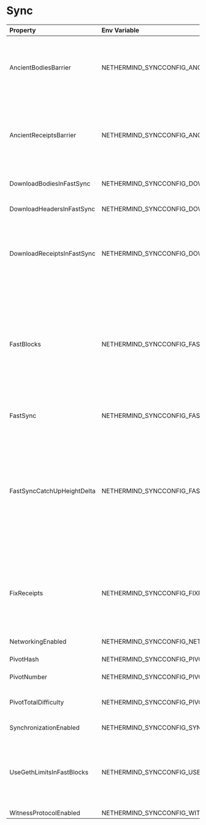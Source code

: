 # Sync



| Property | Env Variable | Description | Default |
| :--- | :--- | :--- | :--- |
| AncientBodiesBarrier | NETHERMIND_SYNCCONFIG_ANCIENTBODIESBARRIER | [EXPERIMENTAL] Defines the earliest body downloaded in fast sync when DownloadBodiesInFastSync is enabled. Actual values used will be Math.Max(1, Math.Min(PivotNumber, AncientBodiesBarrier)) | 0 |
| AncientReceiptsBarrier | NETHERMIND_SYNCCONFIG_ANCIENTRECEIPTSBARRIER | [EXPERIMENTAL] Defines the earliest receipts downloaded in fast sync when DownloadReceiptsInFastSync is enabled. Actual value used will be Math.Max(1, Math.Min(PivotNumber, Math.Max(AncientBodiesBarrier, AncientReceiptsBarrier))) | 0 |
| DownloadBodiesInFastSync | NETHERMIND_SYNCCONFIG_DOWNLOADBODIESINFASTSYNC | If set to 'true' then the block bodies will be downloaded in the Fast Sync mode. | true |
| DownloadHeadersInFastSync | NETHERMIND_SYNCCONFIG_DOWNLOADHEADERSINFASTSYNC | If set to 'false' then fast sync will only download recent blocks. | true |
| DownloadReceiptsInFastSync | NETHERMIND_SYNCCONFIG_DOWNLOADRECEIPTSINFASTSYNC | If set to 'true' then the receipts will be downloaded in the Fast Sync mode. This will slow down the process by a few hours but will allow you to interact with dApps that execute extensive historical logs searches (like Maker CDPs). | true |
| FastBlocks | NETHERMIND_SYNCCONFIG_FASTBLOCKS | If set to 'true' then in the Fast Sync mode blocks will be first downloaded from the provided PivotNumber downwards. This allows for parallelization of requests with many sync peers and with no need to worry about syncing a valid branch (syncing downwards to 0). You need to enter the pivot block number, hash and total difficulty from a trusted source (you can use etherscan and confirm with other sources if you wan to change it). | false |
| FastSync | NETHERMIND_SYNCCONFIG_FASTSYNC | If set to 'true' then the Fast Sync (eth/63) synchronization algorithm will be used. | false |
| FastSyncCatchUpHeightDelta | NETHERMIND_SYNCCONFIG_FASTSYNCCATCHUPHEIGHTDELTA | Relevant only if 'FastSync' is 'true'. If set to a value, then it will set a minimum height threshold limit up to which FullSync, if already on, will stay on when chain will be behind network. If this limit will be exceeded, it will switch back to FastSync. In normal usage we do not recommend setting this to less than 32 as this can cause issues with chain reorgs. Please note that last 2 blocks will always be processed in FullSync, so setting it to less than 2 will have no effect. | 8192 |
| FixReceipts | NETHERMIND_SYNCCONFIG_FIXRECEIPTS | [ONLY FOR MISSING RECEIPTS ISSUE] Turns on receipts validation that checks for ones that might be missing due to previous bug. It downloads them from network if needed.If used please check that PivotNumber is same as original used when syncing the node as its used as a cut-off point. | false |
| NetworkingEnabled | NETHERMIND_SYNCCONFIG_NETWORKINGENABLED | If 'false' then the node does not connect to peers. | true |
| PivotHash | NETHERMIND_SYNCCONFIG_PIVOTHASH | Hash of the pivot block for the Fast Blocks sync. | null |
| PivotNumber | NETHERMIND_SYNCCONFIG_PIVOTNUMBER | Number of the pivot block for the Fast Blocks sync. | null |
| PivotTotalDifficulty | NETHERMIND_SYNCCONFIG_PIVOTTOTALDIFFICULTY | Total Difficulty of the pivot block for the Fast Blocks sync (not - this is total difficulty and not difficulty). | null |
| SynchronizationEnabled | NETHERMIND_SYNCCONFIG_SYNCHRONIZATIONENABLED | If 'false' then the node does not download/process new blocks. | true |
| UseGethLimitsInFastBlocks | NETHERMIND_SYNCCONFIG_USEGETHLIMITSINFASTBLOCKS | If set to 'true' then in the Fast Blocks mode Nethermind generates smaller requests to avoid Geth from disconnecting. On the Geth heavy networks (mainnet) it is desired while on Parity or Nethermind heavy networks (Goerli, AuRa) it slows down the sync by a factor of ~4 | true |
| WitnessProtocolEnabled | NETHERMIND_SYNCCONFIG_WITNESSPROTOCOLENABLED | Enables witness protocol. | false |
